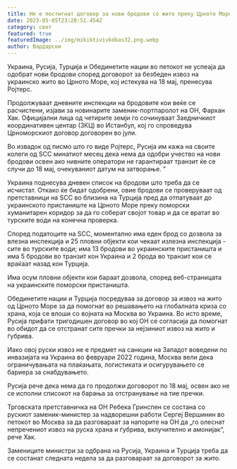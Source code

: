 ```yaml
---
title: Не е постигнат договор за нови бродови со жито преку Црното Море
date: 2023-05-05T23:20:51.454Z
category: свет
featured: true
featuredImage: ../img/mikiktivivkdkas32.png.webp
author: Вардарски
---
```


Украина, Русија, Турција и Обединетите нации во петокот не успеаја да одобрат нови бродови според договорот за безбеден извоз на украинско жито во Црното Море, кој истекува на 18 мај, пренесува Ројтерс.

Продолжуваат дневните инспекции на бродовите кои веќе се расчистени, изјави за новинарите заменик-портпаролот на ОН, Фархан Хак. Официјални лица од четирите земји го сочинуваат Заедничкиот координативен центар (ЗКЦ) во Истанбул, кој го спроведува Црноморскиот договор договорен во јули.

Во извадок од писмо што го виде Ројтерс, Русија им кажа на своите колеги од SCC минатиот месец дека нема да одобри учество на нови бродови освен ако нивните оператори не гарантираат транзит ќе се случи до 18 мај, очекуваниот датум на затворање. "

Украина поднесува дневен список на бродови што треба да се исчистат. Откако ќе бидат одобрени, овие бродови се проверуваат од претставници на SCC во близина на Турција пред да отпатуваат до украинското пристаниште на Црното Море преку поморски хуманитарен коридор за да го соберат својот товар и да се вратат во турските води на конечна проверка.

Според податоците на SCC, моментално има еден брод со дозвола за влезна инспекција и 25 пловни објекти кои чекаат излезна инспекција - сите во турските води; има 13 бродови во украинските пристаништа и има 5 бродови во транзит кон Украина и 2 брода во транзит кои се враќаат назад кон Турција.

Има осум пловни објекти кои бараат дозвола, според веб-страницата на украинските поморски пристаништа.

Обединетите нации и Турција посредуваа за договор за извоз на жито од Црното Море за да помогнат во решавањето на глобалната криза со храна, која се влоши со војната на Москва во Украина. Во исто време, Русија прифати тригодишен договор во кој ОН се согласија да помогнат во обидот да се отстранат сите пречки за нејзиниот извоз на жито и ѓубрива.

Иако овој руски извоз не е предмет на санкции на Западот воведени по инвазијата на Украина во февруари 2022 година, Москва вели дека ограничувањата на плаќањата, логистиката и осигурувањето се бариера за снабдувањето.

Русија рече дека нема да го продолжи договорот по 18 мај, освен ако не се исполни списокот на барања за отстранување на тие пречки.

Трговската претставничка на ОН Ребека Гринспен се состана со рускиот заменик-министер за надворешни работи Сергеј Вершинин во петокот во Москва за да разговараат за напорите на ОН да „го олеснат непречениот извоз на руска храна и ѓубрива, вклучително и амонијак“, рече Хак.

Замениците министри за одбрана на Русија, Украина и Турција треба да се состанат следната недела за да разговараат за договорот за жито.

